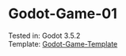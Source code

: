 # Godot-Game-01
Tested in: Godot 3.5.2<br>
Template: [Godot-Game-Template](https://github.com/MasDhany/Godot-Game-Template/tree/0f643ee216d2529025eaba8bc4565daab232e22f)
